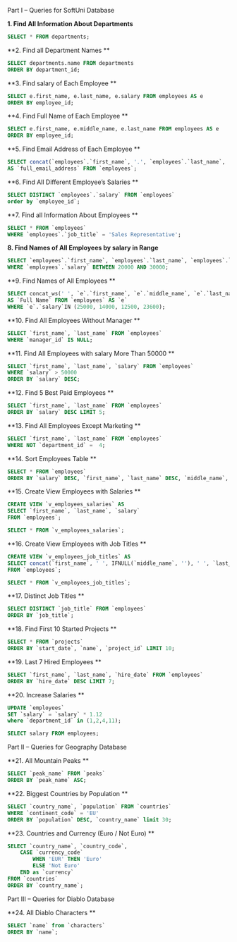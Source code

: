 Part I – Queries for SoftUni Database 

**1. Find All Information About Departments**
``` SQL
SELECT * FROM departments;
```
**2. Find all Department Names **
``` SQL
SELECT departments.name FROM departments
ORDER BY department_id;
```
**3. Find salary of Each Employee **
``` SQL
SELECT e.first_name, e.last_name, e.salary FROM employees AS e
ORDER BY employee_id;
```
**4. Find Full Name of Each Employee **
 ``` SQL
SELECT e.first_name, e.middle_name, e.last_name FROM employees AS e
ORDER BY employee_id;
```
**5. Find Email Address of Each Employee **
``` SQL
SELECT concat(`employees`.`first_name`, '.', `employees`.`last_name`, '@softuni.bg') 
AS `full_email_address` FROM `employees`;
```
**6. Find All Different Employee’s Salaries **
``` SQL
SELECT DISTINCT `employees`.`salary` FROM `employees`
order by `employee_id`;
```
**7. Find all Information About Employees **
``` SQL
SELECT * FROM `employees`
WHERE `employees`.`job_title` = 'Sales Representative';
```
**8. Find Names of All Employees by salary in Range**
``` SQL
SELECT `employees`.`first_name`, `employees`.`last_name`, `employees`.`job_title` FROM `employees`
WHERE `employees`.`salary` BETWEEN 20000 AND 30000;
```
**9.  Find Names of All Employees ** 
``` SQL
SELECT concat_ws(' ', `e`.`first_name`, `e`.`middle_name`, `e`.`last_name`) 
AS `Full Name` FROM `employees` AS `e`
WHERE `e`.`salary`IN (25000, 14000, 12500, 23600);
```
**10. Find All Employees Without Manager **
``` SQL
SELECT `first_name`, `last_name` FROM `employees`
WHERE `manager_id` IS NULL;
```
**11. Find All Employees with salary More Than 50000 **
``` SQL
SELECT `first_name`, `last_name`, `salary` FROM `employees`
WHERE `salary` > 50000
ORDER BY `salary` DESC;
```
**12. Find 5 Best Paid Employees **
``` SQL
SELECT `first_name`, `last_name` FROM `employees`
ORDER BY `salary` DESC LIMIT 5;
```
**13. Find All Employees Except Marketing **
``` SQL
SELECT `first_name`, `last_name` FROM `employees`
WHERE NOT `department_id` =  4;
```
**14. Sort Employees Table **
``` SQL
SELECT * FROM `employees`
ORDER BY `salary` DESC, `first_name`, `last_name` DESC, `middle_name`, `department_id`;
```
**15. Create View Employees with Salaries **
``` SQL
CREATE VIEW `v_employees_salaries` AS
SELECT `first_name`, `last_name`, `salary`
FROM `employees`;

SELECT * FROM `v_employees_salaries`;
```
**16. Create View Employees with Job Titles **
``` SQL
CREATE VIEW `v_employees_job_titles` AS
SELECT concat(`first_name`, ' ', IFNULL(`middle_name`, ''), ' ', `last_name`) AS `full_name`, `job_title`
FROM `employees`;

SELECT * FROM `v_employees_job_titles`;
```
**17.  Distinct Job Titles **
``` SQL
SELECT DISTINCT `job_title` FROM `employees`
ORDER BY `job_title`;
```
**18. Find First 10 Started Projects **
``` SQL
SELECT * FROM `projects`
ORDER BY `start_date`, `name`, `project_id` LIMIT 10;
```
**19.  Last 7 Hired Employees **
``` SQL
SELECT `first_name`, `last_name`, `hire_date` FROM `employees`
ORDER BY `hire_date` DESC LIMIT 7;
```
**20. Increase Salaries **
``` SQL
UPDATE `employees`
SET `salary` = `salary` * 1.12
where `department_id` in (1,2,4,11);

SELECT salary FROM employees;
``` 
 
Part II – Queries for Geography Database 


**21.  All Mountain Peaks **
``` SQL
SELECT `peak_name` FROM `peaks`
ORDER BY `peak_name` ASC;
```
**22.  Biggest Countries by Population **
``` SQL
SELECT `country_name`, `population` FROM `countries`
WHERE `continent_code` = 'EU'
ORDER BY `population` DESC, `country_name` limit 30;
```
**23.  Countries and Currency (Euro / Not Euro) **
``` SQL
SELECT `country_name`, `country_code`,
	CASE `currency_code`
		WHEN 'EUR' THEN 'Euro'
		ELSE 'Not Euro'
	END as `currency`
FROM `countries`
ORDER BY `country_name`;
``` 
 
Part III – Queries for Diablo Database 

**24.  All Diablo Characters **
``` SQL
SELECT `name` from `characters`
ORDER BY `name`; 
```